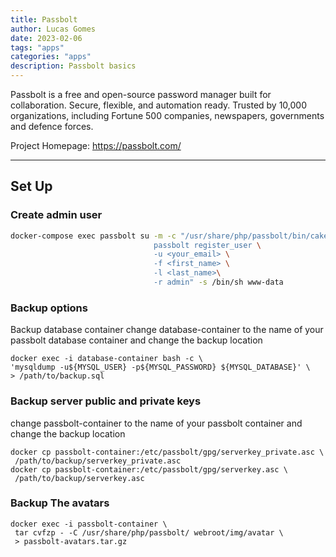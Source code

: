 ```yaml
---
title: Passbolt
author: Lucas Gomes
date: 2023-02-06
tags: "apps"
categories: "apps"
description: Passbolt basics
---
```


Passbolt is a free and open-source password manager built for collaboration. Secure, flexible, and automation ready. Trusted by 10,000 organizations, including Fortune 500 companies, newspapers, governments and defence forces.

Project Homepage: <https://passbolt.com/>

---

## Set Up

### Create admin user

```sh
docker-compose exec passbolt su -m -c "/usr/share/php/passbolt/bin/cake \
                                passbolt register_user \
                                -u <your_email> \
                                -f <first_name> \
                                -l <last_name>\
                                -r admin" -s /bin/sh www-data
```

### Backup options

Backup database container
change database-container to the name of your passbolt database container
and change the backup location

   ```
docker exec -i database-container bash -c \
  'mysqldump -u${MYSQL_USER} -p${MYSQL_PASSWORD} ${MYSQL_DATABASE}' \
  > /path/to/backup.sql
```

### Backup server public and private keys

change passbolt-container to the name of your passbolt container
and change the backup location

   ```
docker cp passbolt-container:/etc/passbolt/gpg/serverkey_private.asc \
    /path/to/backup/serverkey_private.asc
docker cp passbolt-container:/etc/passbolt/gpg/serverkey.asc \
    /path/to/backup/serverkey.asc
```

### Backup The avatars

   ```
docker exec -i passbolt-container \
    tar cvfzp - -C /usr/share/php/passbolt/ webroot/img/avatar \
    > passbolt-avatars.tar.gz
```
